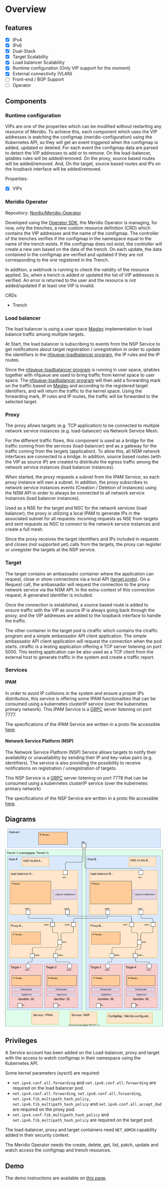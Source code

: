 # Overview

## features

- [X] IPv4
- [X] IPv6
- [X] Dual-Stack
- [X] Target Scalability
- [X] Load balancer Scalability
- [X] Runtime configuration (Only VIP support for the moment)
- [X] External connectivity (VLAN)
- [ ] Front-end / BGP Support
- [ ] Operator

## Components

### Runtime configuration

VIPs are one of the properties which can be modified without restarting any resource of Meridio. To achieve this, each component which uses the VIP addresses is watching the configmap (meridio-configuration) using the Kubernetes API, so they will get an event triggered when the configmap is added, updated or deleted. For each event the configmap data are parsed to detect the VIP addresses to add or to remove. On the load-balancer, iptables rules will be added/removed. On the proxy, source based routes will be added/removed. And, On the target, source based routes and IPs on the loopback interface will be added/removed.

Properties:
- [X] VIPs

### Meridio Operator

Repository: [Nordix/Meridio-Operator](https://github.com/Nordix/Meridio-Operator)

Developed using the [Operator SDK](https://sdk.operatorframework.io/), the Meridio Operator is managing, for now, only the trenches, a new custom resource definition (CRD) which contains the VIP addresses and the name of the configmap. The controller of the trenches verifies if the configmap in the namespace equal to the name of the trench exists. If the configmap does not exist, the controller will create a new oen based on the data of the trench. On each update, the data contained in the configmap are verified and updated if they are not corresponding to the one registered in the Trench. 

In addition, a webhook is running to check the validity of the resource applied. So, when a trench is added or updated the list of VIP addresses is verified. An error is returned to the user and the resource is not added/updated if at least one VIP is invalid.

CRDs
- Trench

### Load balancer

The load balancer is using a user space [Maglev](https://static.googleusercontent.com/media/research.google.com/en//pubs/archive/44824.pdf) implementation to load balance traffic among multiple targets.

At Start, the load balancer is subscribing to events from the NSP Service to get notifications about target registration / unregistration in order to update the identifiers in the [nfqueue-loadbalancer program](https://github.com/Nordix/nfqueue-loadbalancer), the IP rules and the IP routes.

Since the [nfqueue-loadbalancer program](https://github.com/Nordix/nfqueue-loadbalancer) is running in user space, iptables together with nfqueue are used to bring traffic from kernel space to user space. The [nfqueue-loadbalancer program](https://github.com/Nordix/nfqueue-loadbalancer) will then add a forwarding mark on the traffic based on [Maglev](https://static.googleusercontent.com/media/research.google.com/en//pubs/archive/44824.pdf) and according to the registered target identifiers, and will return the traffic to the kernel space. Using the forwarding mark, IP rules and IP routes, the traffic will be forwarded to the selected target.

### Proxy

The proxy allows targets (e.g. TCP application) to be connected to multiple network service instances (e.g. load-balancer) via Network Service Mesh.

For the different traffic flows, this component is used as a bridge for the traffic coming from the services (load-balancer) and as a gateway for the traffic coming from the targets (application). To allow this, all NSM network interfaces are connected to a bridge. In addition, source based routes (with the VIP as source IP) are created to distribute the egress traffic among the network service instances (load balancer instances).

When started, the proxy requests a subnet from the IPAM Service, so each proxy instance will own a subnet. In addition, the proxy subscribes to network service instances events (Creation / Deletion of instances) using the NSM API in order to always be connected to all network service instances (load balancer instances).

Used as a NSE for the target and NSC for the network services (load balancer), the proxy is utilizing a local IPAM to generate IPs in the associated subnet for all requests: incoming requests as NSE from targets and sent requests as NSC to connect to the network service instances and create a full mesh.

Since the proxy receives the target identifiers and IPs included in requests and closes (not supported yet) calls from the targets, the proxy can register or unregister the targets at the NSP service.

### Target

The target contains an ambassador container where the application can request, close or show connections via a local API ([target.proto](https://github.com/Nordix/Meridio/tree/master/api/target/target.proto)). On a Request call, the ambassador will request the connection to the proxy network service via the NSM API. In the extra-context of this connection request, A generated identifier is included.

Once the connection is established, a source based route is added to ensure traffic with the VIP as source IP is always going back through the proxy, and the VIP addresses are added to the loopback interface to handle the traffic.

The other container in the target pod is ctraffic which contains the ctraffic program and a simple ambassador API client application. The simple ambassador API client application will request the connection when the pod starts. ctraffic is a testing application offering a TCP server listening on port 5000. This testing application can be also used as a TCP client from the external host to generate traffic in the system and create a traffic report.

### Services

#### IPAM

In order to avoid IP collisions in the system and ensure a proper IPs distribution, this service is offering some IPAM functionalities that can be consumed using a kubernetes clusterIP service (over the kubernetes primary network). This IPAM Service is a [GRPC](https://grpc.io/) server listening on port 7777.

The specifications of the IPAM Service are written in a proto file accessible [here](https://github.com/Nordix/Meridio/blob/master/api/ipam/ipam.proto).

#### Network Service Platform (NSP)

The Network Service Platform (NSP) Service allows targets to notify their availability or unavailability by sending their IP and key-value pairs (e.g. identifiers). The service is also providing the possibility to receive notifications on registration / unregistration of targets.

This NSP Service is a [GRPC](https://grpc.io/) server listening on port 7778 that can be consumed using a kubernetes clusterIP service (over the kubernetes primary network) 

The specifications of the NSP Service are written in a proto file accessible [here](https://github.com/Nordix/Meridio/blob/master/api/nsp/nsp.proto).

## Diagrams

![Overview](resources/Overview.svg)

## Privileges

A Service account has been added on the Load-balancer, proxy and target with the access to watch configmap in their namespace using the Kubernetes API.

Some kernel parameters (sysctl) are required:
- `net.ipv4.conf.all.forwarding` and `net.ipv6.conf.all.forwarding` are required on the load balancer pod.
- `net.ipv4.conf.all.forwarding`, `net.ipv6.conf.all.forwarding`, `net.ipv4.fib_multipath_hash_policy`, `net.ipv6.fib_multipath_hash_policy` and `net.ipv6.conf.all.accept_dad` are required on the proxy pod.
- `net.ipv4.conf.fib_multipath_hash_policy` and `net.ipv6.fib_multipath_hash_policy` are required on the target pod.

The load-balancer, proxy and target containers need `NET_ADMIN` capability added in their security context.

The Meridio Operator needs the create, delete, get, list, patch, update and watch access the configmap and trench resources.

## Demo

The demo instructions are available on [this page](https://github.com/Nordix/Meridio/tree/master/docs/demo).
